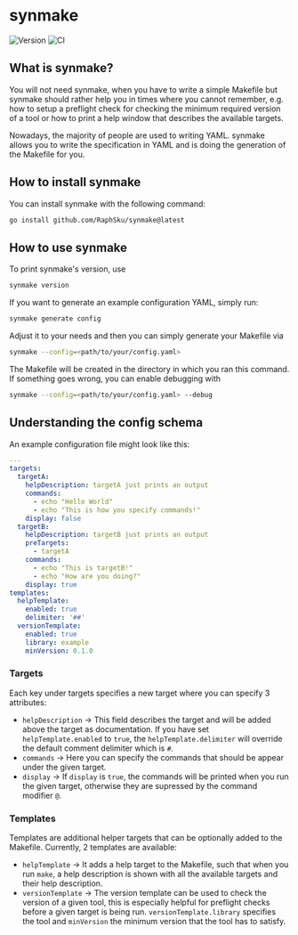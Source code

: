 # synmake
![Version](https://img.shields.io/badge/version-v0.2.0-orange)
![CI](https://github.com/RaphSku/synmake/workflows/Go%20CI/badge.svg)
## What is synmake?
You will not need synmake, when you have to write a simple Makefile but synmake should rather help you in times where you cannot remember, e.g. how to setup a preflight check for checking the minimum required version of a tool or how to print a help window that describes the available targets.

Nowadays, the majority of people are used to writing YAML. synmake allows you to write the specification in YAML and is doing the generation of the Makefile for you.

## How to install synmake
You can install synmake with the following command:
```bash
go install github.com/RaphSku/synmake@latest
```

## How to use synmake
To print synmake's version, use
```bash
synmake version
```
If you want to generate an example configuration YAML, simply run:
```bash
synmake generate config
```
Adjust it to your needs and then you can simply generate your Makefile via
```bash
synmake --config=<path/to/your/config.yaml>
```
The Makefile will be created in the directory in which you ran this command.
If something goes wrong, you can enable debugging with
```bash
synmake --config=<path/to/your/config.yaml> --debug
```

## Understanding the config schema
An example configuration file might look like this:
```yaml
---
targets:
  targetA:
    helpDescription: targetA just prints an output
    commands:
      - echo "Hello World"
      - echo "This is how you specify commands!"
    display: false
  targetB:
    helpDescription: targetB just prints an output
    preTargets:
      - targetA
    commands:
      - echo "This is targetB!"
      - echo "How are you doing?"
    display: true
templates:
  helpTemplate:
    enabled: true
    delimiter: '##'
  versionTemplate:
    enabled: true
    library: example
    minVersion: 0.1.0
```

### Targets
Each key under targets specifies a new target where you can specify 3 attributes:
- `helpDescription` -> This field describes the target and will be added above the target as documentation. If you have set
  `helpTemplate.enabled` to `true`, the `helpTemplate.delimiter` will override the default comment delimiter which is `#`.
- `commands` -> Here you can specify the commands that should be appear under the given target.
- `display` -> If `display` is `true`, the commands will be printed when you run the given target, otherwise they are
  supressed by the command modifier `@`.

### Templates
Templates are additional helper targets that can be optionally added to the Makefile. Currently, 2 templates are available:
- `helpTemplate` -> It adds a help target to the Makefile, such that when you run `make`, a help description is shown
  with all the available targets and their help description.
- `versionTemplate` -> The version template can be used to check the version of a given tool, this is especially helpful for
  preflight checks before a given target is being run. `versionTemplate.library` specifies the tool and `minVersion` the minimum
  version that the tool has to satisfy.
